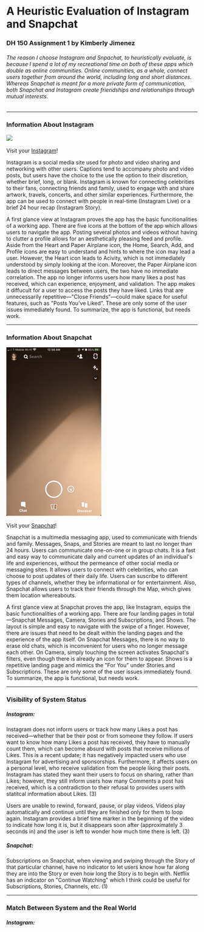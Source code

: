 # A Heuristic Evaluation of Instagram and Snapchat

### DH 150 Assignment 1 by Kimberly Jimenez

###### The reason I choose Instagram and Snpachat, to heuristically evaluate, is because I spend a lot of my recreational time on both of these apps which double as online communities. Online communities, as a whole, connect users together from around the world, including long and short distances. Whereas Snapchat is meant for a more private form of communication, both Snapchat and Instagram create friendships and relationships through mutual interests. 
---
 ### Information About Instagram
 
<img src="IMG_6166.PNG" width="250">
 
 Visit your [Instagram](https://www.instagram.com)!
 
Instagram is a social media site used for photo and video sharing and networking with other users. Captions tend to accompany photo and video posts, but users have the choice to the use the option to their discretion, whether brief, long, or blank. Instagram is known for connecting celebrities to their fans, connecting friends and family, used to engage with and share artwork, travels, concerts, and other similar experiences. Furthermore, the app can be used to connect with people in real-time (Instagram Live) or a brief 24 hour recap (Instagram Story).

A first glance view at Instagram proves the app has the basic funcitionalities of a working app. There are five icons at the bottom of the app which allows users to navigate the app. Posting several photos and videos without having to clutter a profile allows for an aesthetically pleasing feed and profile. Aside from the Heart and Paper Airplane icon, the Home, Search, Add, and Profile icons are easy to understand and hints to where the icon may lead a user. However, the Heart icon leads to Acivity, which is not immediately understood by simply looking at the icon. Moreover, the Paper Airplane icon leads to direct messages between users, the two have no immediate correlation. The app no longer informs users how many likes a post has received, which can experience, enjoyment, and validation. The app makes it diffucult for a user to access the posts they have liked. Links that are unnecessarily repetitive—"Close Friends"—could make space for useful features, such as "Posts You've Liked". These are only some of the user issues immediately found. To summarize, the app is functional, but needs work.

---
### Information About Snapchat

<img src="IMG_CC643223DCC1-1.jpeg" width="250">

Visit your [Snapchat](https://www.snapchat.com)!

Snapchat is a multimedia messaging app, used to communicate with friends and family. Messages, Snaps, and Stories are meant to last no longer than 24 hours. Users can communicate one-on-one or in group chats. It is a fast and easy way to communicate daily and current updates of an individual's life and experiences, without the permeance of other social media or messaging sites. It allows users to connect with celebrities, who can choose to post updates of their daily life. Users can suscribe to different types of channels, whether they be informational or for entertainment. Also, Snapchat allows users to track their friends through the Map, which gives them location whereabouts. 

A first glance view at Snapchat proves the app, like Instagram, equips the basic functionalities of a working app. There are four landing pages in total—Snapchat Messages, Camera, Stories and Subscriptions, and Shows. The layout is simple and easy to navigate with the swipe of a finger. However, there are issues that need to be dealt within the landing pages and the experience of the app itself. On Snapchat Messages, there is no way to erase old chats, which is inconvenient for users who no longer message each other. On Camera, simply touching the screen activates Snapchat's filters, even though there is already an icon for them to appear. Shows is a repetitive landing page and mimics the "For You" under Stories and Subscriptions. These are only some of the user issues immediately found. To summarize, the app is functional, but needs work.

---
### Visibility of System Status

##### Instagram:

Instagram does not inform users or track how many Likes a post has received—whether that be their post or from someone they follow. If users want to know how many Likes a post has received, they have to manually count them, which can become absurd with posts that receive millions of Likes. This is a recent update; it has negatively impacted users who use Instagram for advertising and sponsorships. Furthermore, it affects users on a personal level, who receive validation from the people liking their posts. Instagram has stated they want their users to focus on sharing, rather than Likes; however, they still inform users how many Comments a post has received, which is a contradiction to their refusal to provides users with statitcal information about Likes. (3)

Users are unable to rewind, forward, pause, or play videos. Videos play automatically and continue until they are finished only for them to loop again. Instagram provides a brief time marker in the beginning of the video to indicate how long it is, but it disappears soon after (approximately 3 seconds in) and the user is left to wonder how much time there is left. (3)

##### Snapchat:

Subscriptions on Snapchat, when viewing and swiping through the Story of that particular channel, have no indicator to let users know how far along they are into the Story or even how long the Story is to begin with. Netflix has an indicator on "Continue Watching" which I think could be useful for Subscriptions, Stories, Channels, etc. (1)

---
### Match Between System and the Real World

##### Instagram:
